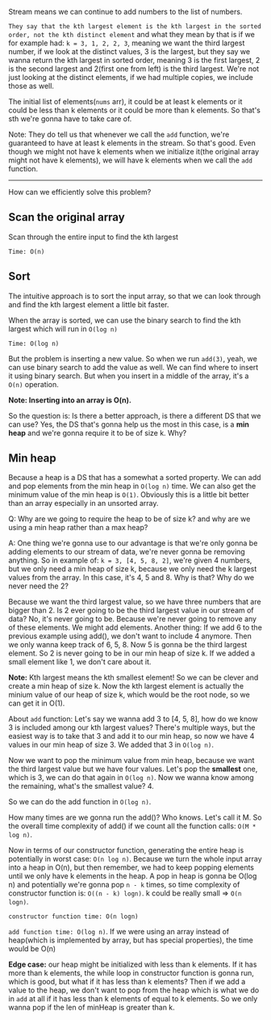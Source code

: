 Stream means we can continue to add numbers to the list of numbers.

`They say that the kth largest element is the kth largest in the sorted order, not the kth distinct element` and what they mean by that
is if we for example had: `k = 3, 1, 2, 2, 3`, meaning we want the third largest number, if we look at the distinct values, 3 is the largest,
but they say we wanna return the kth largest in sorted order, meaning 3 is the first largest, 2 is the second largest and 2(first one
from left) is the third largest. We're not just looking at the distinct elements, if we had multiple copies, we include those as well.

The initial list of elements(`nums` arr), it could be at least k elements or it could be less than k elements or it could be more than
k elements. So that's sth we're gonna have to take care of.

Note: They do tell us that whenever we call the `add` function, we're guaranteed to have at least k elements in the stream. So that's good.
Even though we might not have k elements when we initialize it(the original array might not have k elements), we will have k elements
when we call the `add` function.

---

How can we efficiently solve this problem?

## Scan the original array
Scan through the entire input to find the kth largest

`Time: O(n)`

## Sort
The intuitive approach is to sort the input array, so that we can look through and find the kth largest element a little bit faster.

When the array is sorted, we can use the binary search to find the kth largest which will run in `O(log n)`

`Time: O(log n)`

But the problem is inserting a new value. So when we run `add(3)`, yeah, we can use binary search to add the value as well. We can find where
to insert it using binary search. But when you insert in a middle of the array, it's a `O(n)` operation.

**Note: Inserting into an array is O(n).**

So the question is: Is there a better approach, is there a different DS that we can use? Yes, the DS that's gonna help us the most in this case,
is a **min heap** and we're gonna require it to be of size k. Why?

## Min heap

Because a heap is a DS that has a somewhat a sorted property. We can add and pop elements from the min heap in `O(log n)` time.
We can also get the minimum value of the min heap is `O(1)`. Obviously this is a little bit better than an array especially in an unsorted array.

Q: Why are we going to require the heap to be of size k? and why are we using a min heap rather than a max heap?

A: One thing we're gonna use to our advantage is that we're only gonna be adding elements to our stream of data, we're never gonna be removing
anything. So in example of: `k = 3, [4, 5, 8, 2]`, we're given 4 numbers, but we only need a min heap of size k, because we only need the
k largest values from the array. In this case, it's 4, 5 and 8. Why is that? Why do we never need the 2?

Because we want the third largest value, so we have three numbers that are bigger than 2. Is 2 ever going to be the third largest value in our
stream of data? No, it's never going to be. Because we're never going to remove any of these elements. We might add elements.
Another thing: If we add 6 to the previous example using add(), we don't want to include 4 anymore. Then we only wanna keep track of
6, 5, 8. Now 5 is gonna be the third largest element. So 2 is never going to be in our min heap of size k. If we added a small element
like 1, we don't care about it.

**Note:** Kth largest means the kth smallest element! So we can be clever and create a min heap of size k. Now the kth largest element is actually
the minium value of our heap of size k, which would be the root node, so we can get it in O(1).

About `add` function: Let's say we wanna add 3 to [4, 5, 8], how do we know 3 is included among our kth largest values? There's multiple ways,
but the easiest way is to take that 3 and add it to our min heap, so now we have 4 values in our min heap of size 3. We added that 3 in `O(log n)`.

Now we want to pop the minimum value from min heap, because we want the third largest value but we have four values. Let's pop the **smallest** one,
which is 3, we can do that again in `O(log n)`. Now we wanna know among the remaining, what's the smallest value? 4.

So we can do the add function in `O(log n)`.

How many times are we gonna run the add()? Who knows. Let's call it M. So the overall time complexity of add() if we count all the function calls: 
`O(M * log n)`.

Now in terms of our constructor function, generating the entire heap is potentially in worst case: `O(n log n)`. Because we turn the whole
input array into a heap in O(n), but then remember, we had to keep popping elements until we only have k elements in the heap. A pop
in heap is gonna be O(log n) and potentially we're gonna pop `n - k` times, so time complexity of constructor function is: `O((n - k) logn)`.
k could be really small => `O(n logn)`.

`constructor function time: O(n logn)`

`add function time: O(log n)`. If we were using an array instead of heap(which is implemented by array, but has special properties), the time
would be O(n)

**Edge case:** our heap might be initialized with less than k elements. If it has more than k elements, the while loop in constructor function
is gonna run, which is good, but what if it has less than k elements? Then if we add a value to the heap, we don't want to pop from the heap which
is what we do in `add` at all if it has less than k elements of equal to k elements. So we only wanna pop if the len of minHeap is greater than k.